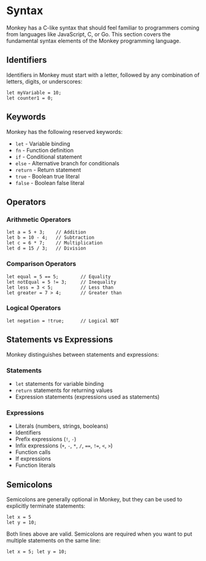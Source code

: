 # Syntax

Monkey has a C-like syntax that should feel familiar to programmers coming from languages like JavaScript, C, or Go. This section covers the fundamental syntax elements of the Monkey programming language.

## Identifiers

Identifiers in Monkey must start with a letter, followed by any combination of letters, digits, or underscores:

```monkey
let myVariable = 10;
let counter1 = 0;
```

## Keywords

Monkey has the following reserved keywords:

- `let` - Variable binding
- `fn` - Function definition
- `if` - Conditional statement
- `else` - Alternative branch for conditionals
- `return` - Return statement
- `true` - Boolean true literal
- `false` - Boolean false literal

## Operators

### Arithmetic Operators

```monkey
let a = 5 + 3;    // Addition
let b = 10 - 4;   // Subtraction
let c = 6 * 7;    // Multiplication
let d = 15 / 3;   // Division
```

### Comparison Operators

```monkey
let equal = 5 == 5;        // Equality
let notEqual = 5 != 3;     // Inequality
let less = 3 < 5;          // Less than
let greater = 7 > 4;       // Greater than
```

### Logical Operators

```monkey
let negation = !true;      // Logical NOT
```

## Statements vs Expressions

Monkey distinguishes between statements and expressions:

### Statements

- `let` statements for variable binding
- `return` statements for returning values
- Expression statements (expressions used as statements)

### Expressions

- Literals (numbers, strings, booleans)
- Identifiers
- Prefix expressions (`!`, `-`)
- Infix expressions (`+`, `-`, `*`, `/`, `==`, `!=`, `<`, `>`)
- Function calls
- If expressions
- Function literals

## Semicolons

Semicolons are generally optional in Monkey, but they can be used to explicitly terminate statements:

```monkey
let x = 5
let y = 10;
```

Both lines above are valid. Semicolons are required when you want to put multiple statements on the same line:

```monkey
let x = 5; let y = 10;
```
